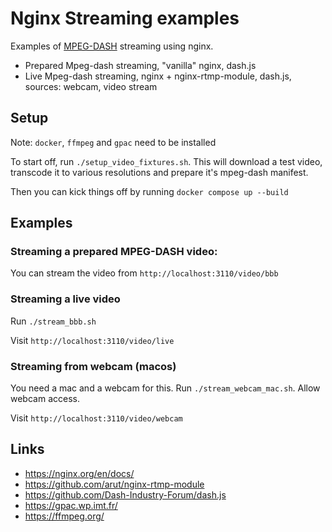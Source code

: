 # Nginx Streaming examples

Examples of [MPEG-DASH](https://en.wikipedia.org/wiki/Dynamic_Adaptive_Streaming_over_HTTP) streaming using nginx.

* Prepared Mpeg-dash streaming, "vanilla" nginx, dash.js
* Live Mpeg-dash streaming, nginx + nginx-rtmp-module, dash.js, sources: webcam, video stream


## Setup

Note: `docker`, `ffmpeg` and `gpac` need to be installed

To start off, run `./setup_video_fixtures.sh`. This will download a test video,
transcode it to various resolutions and prepare it's mpeg-dash manifest.

Then you can kick things off by running `docker compose up --build`

## Examples

### Streaming a prepared MPEG-DASH video:

You can stream the video from `http://localhost:3110/video/bbb`

### Streaming a live video

Run `./stream_bbb.sh`

Visit `http://localhost:3110/video/live`

### Streaming from webcam (macos)

You need a mac and a webcam for this. Run `./stream_webcam_mac.sh`. Allow webcam access.

Visit `http://localhost:3110/video/webcam`

## Links

- https://nginx.org/en/docs/
- https://github.com/arut/nginx-rtmp-module
- https://github.com/Dash-Industry-Forum/dash.js
- https://gpac.wp.imt.fr/
- https://ffmpeg.org/
